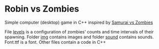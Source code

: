 # Robin vs Zombies

Simple computer (desktop) game in C++ inspired by [Samurai vs Zombies](https://play.google.com/store/apps/details?id=com.glu.samuzombie&hl=en_US&gl=US)

File [levels](https://github.com/risa2/Robik/blob/master/levels) is a configuration of zombies' counts and time intervals of their spawning.
Folder [img](https://github.com/risa2/Robik/tree/master/img) contains images and folder [sound](https://github.com/risa2/Robik/tree/master/sound) contains sounds.
Font.ttf is a font. Other files contain a code in C++ 